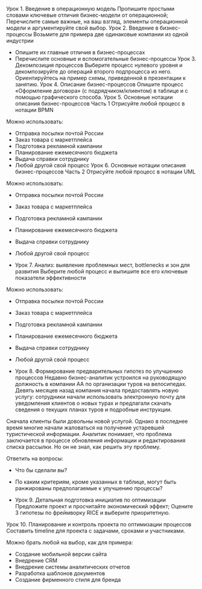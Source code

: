   Урок 1. Введение в операционную модель
Пропишите простыми словами ключевые отличия бизнес-модели от операционной;
Перечислите самые важные, на ваш взгляд, элементы операционной модели и аргументируйте свой выбор.
  Урок 2. Введение в бизнес-процессы
Возьмите для примера две одинаковые компании из одной индустрии
- Опишите их главные отличия в бизнес-процессах
- Перечислите основные и вспомогательные бизнес-процессы
   Урок 3. Декомпозиция процессов
Выберите процесс нулевого уровня и декомпозируйте до операций второго подпроцесса из него.
Ориентируйтесь на пример схемы, приведенной в презентации к занятию.
Урок 4. Описание бизнес-процессов
Опишите процесс «Оформление договора» (с подрядчиком/клиентом) в таблице и с помощью графического способа.
   Урок 5. Основные нотации описания бизнес-процессов Часть 1
Отрисуйте любой процесс в нотации BPMN

Можно использовать:
- Отправка посылки почтой России
- Заказ товара с маркетплейса
- Подготовка рекламной кампании
- Планирование ежемесячного бюджета
- Выдача справки сотруднику
- Любой другой свой процесс
Урок 6. Основные нотации описания бизнес-процессов Часть 2
Отрисуйте любой процесс в нотации UML

Можно использовать:
- Отправка посылки почтой России
- Заказ товара с маркетплейса
- Подготовка рекламной кампании
- Планирование ежемесячного бюджета
- Выдача справки сотруднику
- Любой другой свой процесс

- Урок 7. Анализ: выявление проблемных мест, bottlenecks и зон для развития
Выберите любой процесс и выпишите все его ключевые показатели эффективности

Можно использовать:
- Отправка посылки почтой России
- Заказ товара с маркетплейса
- Подготовка рекламной кампании
- Планирование ежемесячного бюджета
- Выдача справки сотруднику
- Любой другой свой процесс

- Урок 8. Формирование предварительных гипотез по улучшению процессов
Недавно бизнес-аналитик устроился на руководящую должность в компании AA по организации туров на велосипедах. Девять месяцев назад компания начала предоставлять новую услугу: сотрудники начали использовать электронную почту для уведомления клиентов о новых турах и предлагали скачать сведения о текущих планах туров и подробные инструкции.

Сначала клиенты были довольны новой услугой. Однако в последнее время многие начали жаловаться на получение устаревшей туристической информации. Аналитик понимает, что проблема заключается в процессе обновления информации и редактирования списка рассылки. Но он не знал, как решить эту проблему.

Ответить на вопросы:
- Что бы сделали вы?
- По каким критериям, кроме указанных в таблице, могут быть ранжированы предполагаемые к улучшению процессы?

- Урок 9. Детальная подготовка инициатив по оптимизации
Предложите проект и просчитайте экономический эффект;
Оцените 3 гипотезы по фреймворку RICE и выберите приоритетную.


Урок 10. Планирование и контроль проекта по оптимизации процессов
Составить timeline для проекта с задачами, сроками и участниками.

Можно брать любой на выбор, как для примера:
- Создание мобильной версии сайта
- Внедрение CRM
- Внедрение системы аналитических отчетов
- Разработка шаблонов документов
- Создание фирменного стиля для бренда
